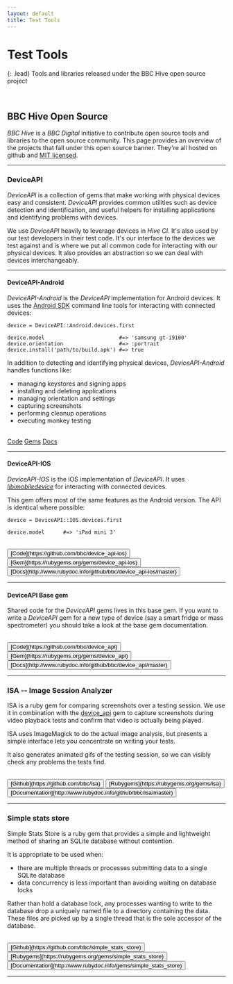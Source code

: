 ```yaml
---
layout: default
title: Test Tools
---
```


# Test Tools

{: .lead}
Tools and libraries released under the BBC Hive open source project


<br />

## BBC Hive Open Source 

*BBC Hive* is a *BBC Digital* initiative to contribute open source tools and
libraries to the open source community. This page provides an overview of
the projects that fall under this open source banner. They're all hosted on
github and [MIT licensed](/hive-ci/license.html).

* * * 

### DeviceAPI

*DeviceAPI* is a collection of gems that make working with physical devices
easy and consistent. *DeviceAPI* provides common utilities such as device
detection and identification, and useful helpers for installing applications
and identifying problems with devices.

We use *DeviceAPI* heavily to leverage devices in *Hive CI*. It's also used by
our test developers in their test code. It's our interface to the devices we
test against and is where we put all common code for interacting with our
physical devices. It also provides an abstraction so we can deal with devices
interchangeably.

* * * 

#### DeviceAPI-Android

*DeviceAPI-Android* is the *DeviceAPI* implementation for Android devices. It
uses the [Android SDK](https://developer.android.com/sdk) command line tools
for interacting with connected devices:

    device = DeviceAPI::Android.devices.first
    
    device.model                        #=> 'samsung gt-i9100'
    device.orientation                  #=> :portrait
    device.install('path/to/build.apk') #=> true
    

In addition to detecting and identifying physical devices, *DeviceAPI-Android*
handles functions like:

* managing keystores and signing apps
* installing and deleting applications
* managing orientation and settings
* capturing screenshots
* performing cleanup operations
* executing monkey testing

<br />
<a class="btn btn-default" href="https://github.com/bbc/device_api-android">Code</a>
<a class="btn btn-default" href="https://rubygems.org/gems/device_api-android">Gems</a>
<a class="btn btn-default" href="http://www.rubydoc.info/github/bbc/device_api-android/master">Docs</a>

* * * 

#### DeviceAPI-IOS

*DeviceAPI-IOS* is the iOS implementation of *DeviceAPI*. It uses
*[libimobiledevice](http://www.libimobiledevice.org/)* for interacting with
connected devices.

This gem offers most of the same features as the Android version. The API 
is identical where possible:

    device = DeviceAPI::IOS.devices.first
    
    device.model      #=> 'iPad mini 3'

<br />
<button class="btn btn-default">[Code](https://github.com/bbc/device_api-ios)</button>
<button class="btn btn-default">[Gem](https://rubygems.org/gems/device_api-ios)</button>
<button class="btn btn-default">[Docs](http://www.rubydoc.info/github/bbc/device_api-ios/master)</button>

* * * 

#### DeviceAPI Base gem 

Shared code for the *DeviceAPI* gems lives in this base gem. If you want to
write a *DeviceAPI* gem for a new type of device (say a smart fridge or mass
spectrometer) you should take a look at the base gem documentation.

<br />
<button class="btn btn-default">[Code](https://github.com/bbc/device_api)</button>
<button class="btn btn-default">[Gem](https://rubygems.org/gems/device_api)</button>
<button class="btn btn-default">[Docs](http://www.rubydoc.info/github/bbc/device_api/master)</button>


* * * 

### ISA -- Image Session Analyzer

ISA is a ruby gem for comparing screenshots over a testing session. We use it in
combination with the [device_api](#device_api) gem to capture screenshots during
video playback tests and confirm that video is actually being played.

ISA uses ImageMagick to do the actual image analysis, but presents a simple
interface lets you concentrate on writing your tests.

It also generates animated gifs of the testing session, so we can visibly check
any problems the tests find.


<br />
<button class="btn btn-default">[Github](https://github.com/bbc/isa)</button>
<button class="btn btn-default">[Rubygems](https://rubygems.org/gems/isa)</button>
<button class="btn btn-default">[Documentation](http://www.rubydoc.info/github/bbc/isa/master)</button>



* * *

### Simple stats store

Simple Stats Store is a ruby gem that provides a simple and lightweight method
of sharing an SQLite database without contention.

It is appropriate to be used when:

* there are multiple threads or processes submitting data to a single SQLite
database
* data concurrency is less important than avoiding waiting on database locks

Rather than hold a database lock, any processes wanting to write to the
database drop a uniquely named file to a directory containing the data. These
files are picked up by a single thread that is the sole accessor of the
database.


<br />
<button class="btn btn-default">[Github](https://github.com/bbc/simple_stats_store)</button>
<button class="btn btn-default">[Rubygems](https://rubygems.org/gems/simple_stats_store)</button>
<button class="btn btn-default">[Documentation](http://www.rubydoc.info/gems/simple_stats_store)</button>

* * *

